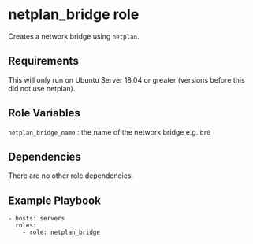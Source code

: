 # netplan_bridge role

Creates a network bridge using `netplan`.

## Requirements

This will only run on Ubuntu Server 18.04 or greater (versions before this did not use netplan).

## Role Variables

`netplan_bridge_name` : the name of the network bridge e.g. `br0`

## Dependencies

There are no other role dependencies.

## Example Playbook

```
- hosts: servers
  roles:
    - role: netplan_bridge
```
